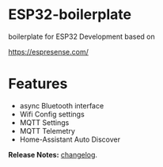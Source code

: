# ESP32-boilerplate

boilerplate for ESP32 Development based on

https://espresense.com/

# Features

- async Bluetooth interface
- Wifi Config settings
- MQTT Settings
- MQTT Telemetry
- Home-Assistant Auto Discover



**Release Notes:** [changelog](./CHANGELOG.md).

